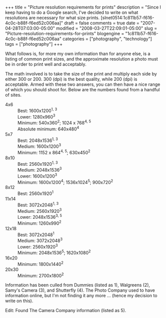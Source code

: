 +++
title = "Picture resolution requirements for prints"
description = "Since I keep having to do a Google search, I've decided to write on what resolutions are necessary for what size prints. [slnet0514:1c811b57-f616-4c0c-b88f-f6ed52c006aa]"
draft = false
comments = true
date = "2007-04-28T07:03:00-05:00"
modified = "2008-03-27T22:09:01-05:00"
slug = "Picture-resolution-requirements-for-prints"
blogengine = "1c811b57-f616-4c0c-b88f-f6ed52c006aa"
categories = ["photography", "technology"]
tags = ["photography"]
+++

<p>
What follows is, for more my own information than for anyone else, is a listing of common print sizes, and the approximate resolution a photo must be in order to print well and acceptably. 
</p>
<!--more-->
<p>
The math involved is to take the size of the print and multiply each side by either 300 or 200. 300 (dpi) is the best quality, while 200 (dpi) is acceptable. Armed with these two answers, you can then have a nice range of which you should shoot for. Below are the numbers found from a handful of sites. 
</p>
<dl><dt>4x6</dt><dd>Best: 1600x1200<sup>1, 3</sup></dd><dd>Lower: 1280x960<sup>3</sup></dd><dd>Minimum: 540x360<sup>2</sup>; 1024 x 768<sup>4, 5</sup></dd><dd>Absolute minimum: 640x480<sup>4</sup></dd><dt>5x7</dt><dd>Best: 2048x1536<sup>1, 3</sup></dd><dd>Medium: 1600x1200<sup>3</sup></dd><dd>Minimum: 1152 x 864<sup>4, 5</sup>; 630x450<sup>2</sup></dd><dt>8x10</dt><dd>Best: 2560x1920<sup>1, 3</sup></dd><dd>Medium: 2048x1536<sup>3</sup></dd><dd>Lower: 1600x1200<sup>3</sup></dd><dd>Minimum: 1600x1200<sup>4</sup>; 1536x1024<sup>5</sup>; 900x720<sup>2</sup></dd><dt>8x12</dt><dd>Best: 2560x1920<sup>1</sup></dd><dt>11x14</dt><dd>Best: 3072x2048<sup>1, 3</sup></dd><dd>Medium: 2560x1920<sup>3</sup></dd><dd>Lower: 2048x1536<sup>3, 5</sup></dd><dd>Minimum: 1260x990<sup>2</sup></dd><dt>12x18</dt><dd>Best: 3072x2048<sup>1</sup></dd><dd>Medium: 3072x2048<sup>3</sup></dd><dd>Lower: 2560x1920<sup>3</sup></dd><dd>Minimum: 2048x1536<sup>5</sup>; 1620x1080<sup>2</sup></dd><dt>16x20</dt><dd>Minimum: 1800x1440<sup>2</sup></dd><dt>20x30</dt><dd>Minimum: 2700x1800<sup>2</sup></dd></dl>
<p>
Information has been culled from Dummies (listed as 1), Walgreens (2), Samy&#39;s Camera (3), and Shutterfly (4). The Photo Company used to have information online, but I&#39;m not finding it any more ... (hence my decision to write on this). 
</p>
<p>
Edit: Found The Camera Company information (listed as 5). 
</p>

